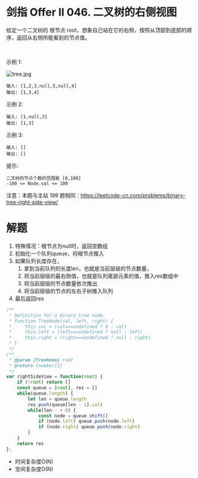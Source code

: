 # 剑指 Offer II 046. 二叉树的右侧视图
给定一个二叉树的 根节点 root，想象自己站在它的右侧，按照从顶部到底部的顺序，返回从右侧所能看到的节点值。

 

示例 1:

![tree.jpg](https://pic.leetcode-cn.com/1637636569-EBDMcn-tree.jpg)


```
输入: [1,2,3,null,5,null,4]
输出: [1,3,4]
```
示例 2:
```
输入: [1,null,3]
输出: [1,3]
```
示例 3:
```
输入: []
输出: []
```

提示:
```
二叉树的节点个数的范围是 [0,100]
-100 <= Node.val <= 100 
```

注意：本题与主站 199 题相同：https://leetcode-cn.com/problems/binary-tree-right-side-view/

# 解题
1. 特殊情况：根节点为null时，返回空数组
2. 初始化一个队列queue，将根节点推入
3. 如果队列长度存在，
   1. 拿到当前队列的长度len，也就是当前层级的节点数量，
   2. 将当前层级的最右侧值，也就是队列尾部元素的值，推入res数组中
   3. 将当前层级的节点数量依次推出
   4. 将当前层级的节点的左右子树推入队列
5. 最后返回res
```js
/**
 * Definition for a binary tree node.
 * function TreeNode(val, left, right) {
 *     this.val = (val===undefined ? 0 : val)
 *     this.left = (left===undefined ? null : left)
 *     this.right = (right===undefined ? null : right)
 * }
 */
/**
 * @param {TreeNode} root
 * @return {number[]}
 */
var rightSideView = function(root) {
    if (!root) return []
    const queue = [root], res = []
    while(queue.length) {
        let len = queue.length
        res.push(queue[len - 1].val)
        while(len-- > 0) {
            const node = queue.shift()
            if (node.left) queue.push(node.left)
            if (node.right) queue.push(node.right)
        }
    }
    return res
};
```
- 时间复杂度O(N)
- 空间复杂度O(N)